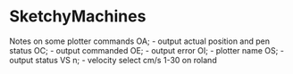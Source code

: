# SketchyMachines
Notes on some plotter commands
OA; - output actual position and pen status
OC; - output commanded
OE; - output error
OI; - plotter name
OS; - output status
VS n; - velocity select cm/s 1-30 on roland
